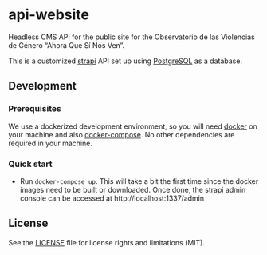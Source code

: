 # api-website

Headless CMS API for the public site for the Observatorio de las Violencias de Género “Ahora Que Sí Nos Ven”.

This is a customized [strapi](https://strapi.io/) API set up using [PostgreSQL](https://www.postgresql.org/) as a database.

## Development

### Prerequisites

We use a dockerized development environment, so you will need [docker](https://www.docker.com/) on your machine and also [docker-compose](https://docs.docker.com/compose/install/). No other dependencies are required in your machine.

### Quick start

* Run `docker-compose up`. This will take a bit the first time since the docker images need to be built or downloaded. Once done, the strapi admin console can be accessed at http://localhost:1337/admin

## License

See the [LICENSE](./LICENSE) file for license rights and limitations (MIT).

